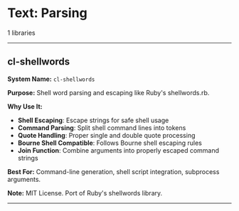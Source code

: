 # Text: Parsing

1 libraries

---

## cl-shellwords

**System Name:** `cl-shellwords`

**Purpose:** Shell word parsing and escaping like Ruby's shellwords.rb.

**Why Use It:**
- **Shell Escaping**: Escape strings for safe shell usage
- **Command Parsing**: Split shell command lines into tokens
- **Quote Handling**: Proper single and double quote processing
- **Bourne Shell Compatible**: Follows Bourne shell escaping rules
- **Join Function**: Combine arguments into properly escaped command strings

**Best For:** Command-line generation, shell script integration, subprocess arguments.

**Note:** MIT License. Port of Ruby's shellwords library.

---


